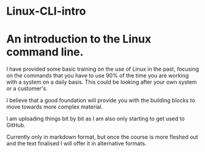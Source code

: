 # Linux-CLI-intro
An introduction to the Linux command line.
==========================================
I have provided some basic training on the use of Linux in the past, focusing on the commands that you have to use 90% of the time you are working with a system on a daily basis. This could be looking after your own system or a customer's.

I believe that a good foundation will provide you with the building blocks to move towards more complex material.

I am uploading things bit by bit as I am also only starting to get used to GitHub.

Currently only in markdown format, but once the course is more fleshed out and the text finalised I will offer it in alternative formats.